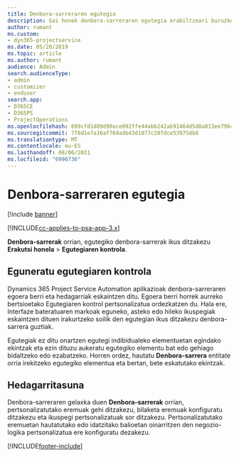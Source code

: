```yaml
---
title: Denbora-sarreraren egutegia
description: Gai honek denbora-sarreraren egutegia erabiltzeari buruzko informazioa eskaintzen du.
author: rumant
ms.custom:
- dyn365-projectservice
ms.date: 05/20/2019
ms.topic: article
ms.author: rumant
audience: Admin
search.audienceType:
- admin
- customizer
- enduser
search.app:
- D365CE
- D365PS
- ProjectOperations
ms.openlocfilehash: 699cfd1d89d90ace092ffe44abb242ab91464d5d8a813ee7964e923abe245d21
ms.sourcegitcommit: 7f8d1e7a16af769adb43d1877c28fdce53975db8
ms.translationtype: MT
ms.contentlocale: eu-ES
ms.lasthandoff: 08/06/2021
ms.locfileid: "6996736"
---
```

# <a name="time-entry-calendar"></a>Denbora-sarreraren egutegia

[!include [banner](../includes/psa-now-project-operations.md)]

[!INCLUDE[cc-applies-to-psa-app-3.x](../includes/cc-applies-to-psa-app-3x.md)]

**Denbora-sarrerak** orrian, egutegiko denbora-sarrerak ikus ditzakezu **Erakutsi honela** \> **Egutegiaren kontrola**.

## <a name="updated-calendar-control"></a>Eguneratu egutegiaren kontrola

Dynamics 365 Project Service Automation aplikazioak denbora-sarreraren egoera berri eta hedagarriak eskaintzen ditu. Egoera berri horrek aurreko bertsioetako Egutegiaren kontrol pertsonalizatua ordezkatzen du. Hala ere, Interfaze bateratuaren markoak eguneko, asteko edo hileko ikuspegiak eskaintzen dituen irakurtzeko soilik den egutegian ikus ditzakezu denbora-sarrera guztiak.

Egutegiak ez ditu onartzen egutegi indibidualeko elementuetan egindako ekintzak eta ezin dituzu aukeratu egutegiko elementu bat edo gehiago bidaltzeko edo ezabatzeko. Horren ordez, hautatu **Denbora-sarrera** entitate orria irekitzeko egutegiko elementua eta bertan, bete eskatutako ekintzak.

## <a name="extensibility"></a>Hedagarritasuna

Denbora-sarreraren gelaxka duen **Denbora-sarrerak** orrian, pertsonalizatutako eremuak gehi ditzakezu, bilaketa eremuak konfiguratu ditzakezu eta ikuspegi pertsonalizatuak sor ditzakezu. Pertsonalizatutako eremuetan hautatutako edo idatzitako balioetan oinarritzen den negozio-logika pertsonalizatua ere konfiguratu dezakezu.


[!INCLUDE[footer-include](../includes/footer-banner.md)]